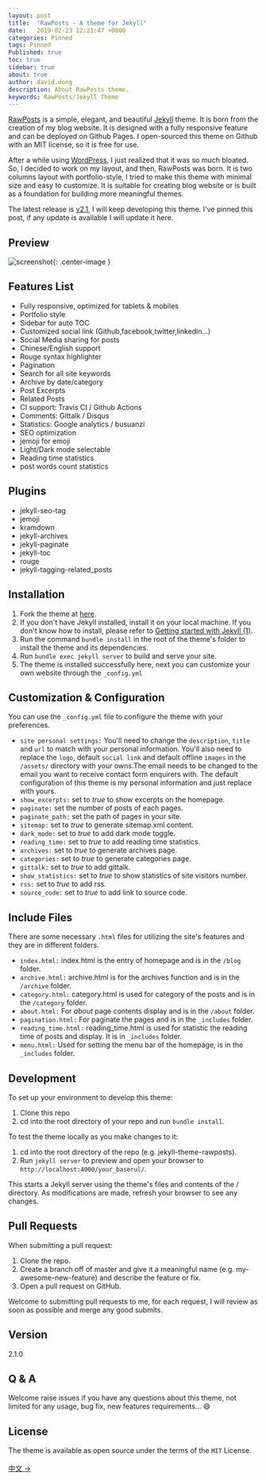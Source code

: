 ```yaml
---
layout: post
title:  "RawPosts - A theme for Jekyll"
date:   2019-02-23 12:21:47 +0800
categories: Pinned
tags: Pinned
Published: true
toc: true
sidebar: true
about: true
author: david.dong
description: About RawPosts theme.
keywords: RawPosts/Jekyll Theme 
---
```

[RawPosts](https://github.com/gangdong/jekyll-theme-rawposts/) is a simple, elegant, and beautiful [Jekyll](https://jekyllrb.com/) theme. It is born from the creation of my blog website. It is designed with a fully responsive feature and can be deployed on Github Pages. I open-sourced this theme on Github with an MIT license, so it is free for use.

After a while using [WordPress](https://wordpress.com/), I just realized that it was so much bloated. So, I decided to work on my layout, and then, RawPosts was born. It is two columns layout with portfolio-style, I tried to make this theme with minimal size and easy to customize. It is suitable for creating blog website or is built as a foundation for building more meaningful themes.

The latest release is [v2.1](https://github.com/gangdong/jekyll-theme-rawposts/releases), I will keep developing this theme. I've pinned this post, if any update is available I will update it here.


## Preview
![screenshot](https://cdn.jsdelivr.net/gh/gangdong/gangdong.github.io@dev/assets/screenshot.png){: .center-image }

## Features List
+ Fully responsive, optimized for tablets & mobiles
+ Portfolio style
+ Sidebar for auto TOC
+ Customized social link (Github,facebook,twitter,linkedin...)
+ Social Media sharing for posts
+ Chinese/English support
+ Rouge syntax highlighter
+ Pagination
+ Search for all site keywords 
+ Archive by date/category
+ Post Excerpts
+ Related Posts 
+ CI support: Travis CI / Github Actions
+ Comments: Gittalk / Disqus
+ Statistics: Google analytics / busuanzi 
+ SEO optimization
+ jemoji for emoji
+ Light/Dark mode selectable
+ Reading time statistics
+ post words count statistics

## Plugins
+ jekyll-seo-tag
+ jemoji
+ kramdown
+ jekyll-archives
+ jekyll-paginate
+ jekyll-toc
+ rouge
+ jekyll-tagging-related_posts

## Installation
1. Fork the theme at [here](https://github.com/gangdong/jekyll-theme-rawposts).
2. If you don't have Jekyll installed, install it on your local machine. If you don't know how to install, please refer to [Getting started with Jekyll (1)](https://gangdong.github.io/daviddong.github.io/web/2018/03/27/Web-jekyll-installation.html).
3. Run the command `bundle install` in the root of the theme's folder to install the theme and its dependencies.
4. Run `bundle exec jekyll server` to build and serve your site.
5. The theme is installed successfully here, next you can customize your own website through the `_config.yml`

## Customization & Configuration
You can use the `_config.yml` file to configure the theme with your preferences.

+ `site personal settings:`
You'll need to change the `description`, `title` and `url` to match with your personal information. You'll also need to replace the `logo`, default `social link` and default offline `images` in the `/assets/` directory with your owns.The email needs to be changed to the email you want to receive contact form enquirers with. 
The default configuration of this theme is my personal information and just replace with yours.
+ `show_excerpts:`
set to *true* to show excerpts on the homepage.
+ `paginate:`
set the number of posts of each pages.
+ `paginate_path:`
set the path of pages in your site.
+ `sitemap:`
set to *true* to generate sitemap.xml content.
+ `dark_mode:`
set to *true* to add dark mode toggle.
+ `reading_time:`
set to *true* to add reading time statistics.
+ `archives:`
set to *true* to generate archives page. 
+ `categories:`
set to *true* to generate categories page.
+ `gittalk:`
set to *true* to add gittalk. 
+ `show_statistics:`
set to *true* to show statistics of site visitors number.
+ `rss:`
set to *true* to add rss.
+ `source_code:` 
set to *true* to add link to source code.

## Include Files
There are some necessary `.html` files for utilizing the site's features and they are in different folders.

+ `index.html:`
index.html is the entry of homepage and is in the `/blog` folder.
+ `archive.html:`
archive.html is for the archives function and is in the `/archive` folder.
+ `category.html:`
category.html is used for category of the posts and is in the `/category` folder.
+ `about.html:`
For *about* page contents display and is in the `/about` folder.
+ `pagination.html:`
For paginate the pages and is in the `_includes` folder.
+ `reading_time.html:`
reading_time.html is used for statistic the reading time of posts and display. It is in `_includes` folder.
+ `menu.html:`
Used for setting the menu bar of the homepage, is in the `_includes` folder.

## Development
To set up your environment to develop this theme:

1. Clone this repo
2. cd into the root directory of your repo and run `bundle install`.

To test the theme locally as you make changes to it:

1. cd into the root directory of the repo (e.g. jekyll-theme-rawposts).
2. Run `jekyll server` to preview and open your browser to `http://localhost:4000/your_baserul/`.

This starts a Jekyll server using the theme's files and contents of the / directory. As modifications are made, refresh your browser to see any changes.

## Pull Requests
When submitting a pull request:

1. Clone the repo.
2. Create a branch off of master and give it a meaningful name (e.g. my-awesome-new-feature) and describe the feature or fix.
3. Open a pull request on GitHub.

Welcome to submitting pull requests to me, for each request, I will review as soon as possible and merge any good submits.

## Version
2.1.0

## Q & A
Welcome raise issues if you have any questions about this theme, not limited for any usage, bug fix, new features requirements... :smile:   

## License
The theme is available as open source under the terms of the `MIT` License. 
<br><br>
[中文 ->](https://dqdongg.com/blog/web/github/2019/02/22/Blog-Template.html)